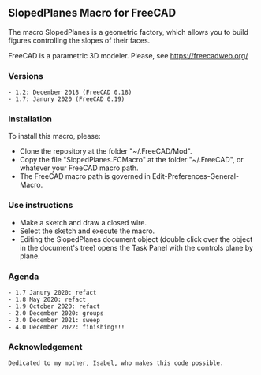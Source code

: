 ## SlopedPlanes Macro for FreeCAD

The macro SlopedPlanes is a geometric factory,
which allows you to build figures controlling the slopes of their faces.

FreeCAD is a parametric 3D modeler. Please, see https://freecadweb.org/

### Versions

    - 1.2: December 2018 (FreeCAD 0.18)
    - 1.7: Janury 2020 (FreeCAD 0.19)

### Installation

To install this macro, please:

* Clone the repository at the folder "~/.FreeCAD/Mod".
* Copy the file "SlopedPlanes.FCMacro" at the folder "~/.FreeCAD",
or whatever your FreeCAD macro path.
* The FreeCAD macro path is governed in Edit-Preferences-General-Macro.

### Use instructions

* Make a sketch and draw a closed wire.
* Select the sketch and execute the macro.
* Editing the SlopedPlanes document object
  (double click over the object in the document's tree)
  opens the Task Panel with the controls plane by plane.

### Agenda

    - 1.7 Janury 2020: refact
    - 1.8 May 2020: refact
    - 1.9 October 2020: refact
    - 2.0 December 2020: groups
    - 3.0 December 2021: sweep
    - 4.0 December 2022: finishing!!!

### Acknowledgement

    Dedicated to my mother, Isabel, who makes this code possible.
